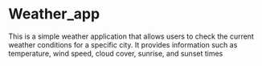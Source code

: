 # Weather_app
This is a simple weather application that allows users to check the current weather conditions for a specific city. It provides information such as temperature, wind speed, cloud cover, sunrise, and sunset times
